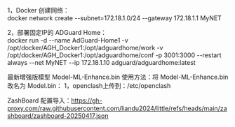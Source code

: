 1，Docker 创建网络：  
docker network create --subnet=172.18.1.0/24 --gateway 172.18.1.1 MyNET

2，部署固定IP的 ADGuard Home：  
docker run -d --name AdGuard-Home1 -v /opt/docker/AGH_Docker1:/opt/adguardhome/work -v /opt/docker/AGH_Docker1:/opt/adguardhome/conf -p 3001:3000 --restart always --net MyNET --ip 172.18.1.10 adguard/adguardhome:latest

最新增强版模型 Model-ML-Enhance.bin 使用方法：将 Model-ML-Enhance.bin 改名为 Model.bin：
1，openclash上传到：/etc/openclash

ZashBoard 配置导入：https://gh-proxy.com/raw.githubusercontent.com/liandu2024/little/refs/heads/main/zashboard/zashboard-20250417.json
